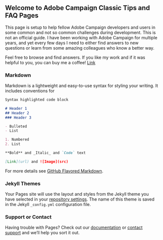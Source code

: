 ## Welcome to Adobe Campaign Classic Tips and FAQ Pages

This page is setup to help fellow Adobe Campaign developers and users in some common and not so common challenges during development. This is not an official guide.
I have been working with Adobe Campaign for multiple years, and yet every few days I need to either find answers to new questions or learn from some amazing colleagues who know a better way.

Feel free to browse and find answers. If you like my work and if it was helpful to you, you can buy me a coffee! [Link](https://www.buymeacoffee.com/ankurmehrotra)


### Markdown

Markdown is a lightweight and easy-to-use syntax for styling your writing. It includes conventions for

```markdown
Syntax highlighted code block

# Header 1
## Header 2
### Header 3

- Bulleted
- List

1. Numbered
2. List

**Bold** and _Italic_ and `Code` text

[Link](url) and ![Image](src)
```

For more details see [GitHub Flavored Markdown](https://guides.github.com/features/mastering-markdown/).

### Jekyll Themes

Your Pages site will use the layout and styles from the Jekyll theme you have selected in your [repository settings](https://github.com/ankurmehrotra/Adobe-Campaign-Classic-Tips-and-FAQ/settings). The name of this theme is saved in the Jekyll `_config.yml` configuration file.

### Support or Contact

Having trouble with Pages? Check out our [documentation](https://docs.github.com/categories/github-pages-basics/) or [contact support](https://github.com/contact) and we’ll help you sort it out.
